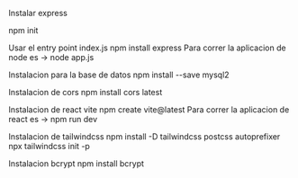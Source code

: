 Instalar express

npm init

Usar el entry point index.js
  npm install express
  Para correr la aplicacion de node es -> node app.js 

Instalacion para la base de datos
npm install --save mysql2

Instalacion de cors
npm install cors latest

Instalacion de react vite
npm create vite@latest
Para correr la aplicacion de react es -> npm run dev

Instalacion de tailwindcss
npm install -D tailwindcss postcss autoprefixer
npx tailwindcss init -p

Instalacion bcrypt
npm install bcrypt
